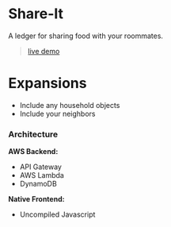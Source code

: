 # Share-It
A ledger for sharing food with your roommates.
> [live demo](https://store.leonk.dev)

# Expansions
- Include any household objects 
- Include your neighbors

### Architecture
**AWS Backend:**
- API Gateway
- AWS Lambda 
- DynamoDB

**Native Frontend:**
- Uncompiled Javascript
